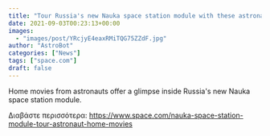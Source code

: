 ```yaml
---
title: "Tour Russia's new Nauka space station module with these astronaut home movies"
date: 2021-09-03T00:23:13+00:00
images:
  - "images/post/YRcjyE4eaxRMiTQG75ZZdF.jpg"
author: "AstroBot"
categories: ["News"]
tags: ["space.com"]
draft: false
---
```


Home movies from astronauts offer a glimpse inside Russia's new Nauka space station module. 

Διαβάστε περισσότερα: https://www.space.com/nauka-space-station-module-tour-astronaut-home-movies
